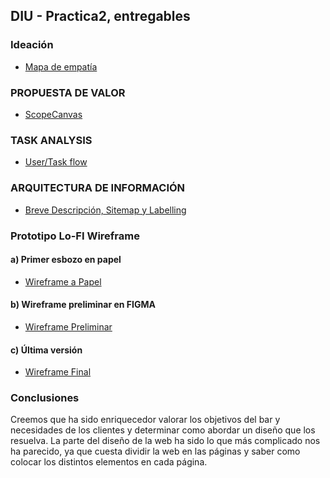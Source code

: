## DIU - Practica2, entregables

### Ideación 
* [Mapa de empatía](./Entrega/mapa.pdf)


### PROPUESTA DE VALOR
* [ScopeCanvas](./Entrega/ScopeCanvas.pdf)


### TASK ANALYSIS
* [User/Task flow](./Entrega/flujo.pdf)


### ARQUITECTURA DE INFORMACIÓN
* [Breve Descripción, Sitemap y Labelling](./Entrega/P2.pdf) 


### Prototipo Lo-FI Wireframe 
#### a) Primer esbozo en papel
* [Wireframe a Papel](./Entrega/Plantillas/PlantillaA)

#### b) Wireframe preliminar en FIGMA
* [Wireframe Preliminar](./Entrega/Plantillas/PlantillaB)

#### c) Última versión
* [Wireframe Final](./Entrega/Plantillas/PlantillaC)

### Conclusiones  
Creemos que ha sido enriquecedor valorar los objetivos del bar y necesidades de los clientes y determinar como abordar un diseño que los resuelva.
La parte del diseño de la web ha sido lo que más complicado nos ha parecido, ya que cuesta dividir la web en las páginas y saber como colocar los distintos elementos en cada página.

